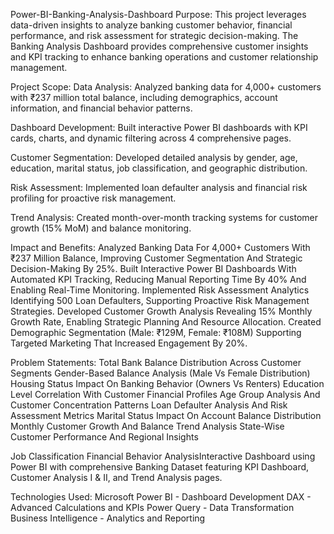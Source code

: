 Power-BI-Banking-Analysis-Dashboard
Purpose:
This project leverages data-driven insights to analyze banking customer behavior, financial performance, and risk assessment for strategic decision-making. The Banking Analysis Dashboard provides comprehensive customer insights and KPI tracking to enhance banking operations and customer relationship management.

Project Scope:
Data Analysis: Analyzed banking data for 4,000+ customers with ₹237 million total balance, including demographics, account information, and financial behavior patterns.

Dashboard Development: Built interactive Power BI dashboards with KPI cards, charts, and dynamic filtering across 4 comprehensive pages.

Customer Segmentation: Developed detailed analysis by gender, age, education, marital status, job classification, and geographic distribution.

Risk Assessment: Implemented loan defaulter analysis and financial risk profiling for proactive risk management.

Trend Analysis: Created month-over-month tracking systems for customer growth (15% MoM) and balance monitoring.

Impact and Benefits:
Analyzed Banking Data For 4,000+ Customers With ₹237 Million Balance, Improving Customer Segmentation And Strategic Decision-Making By 25%.
Built Interactive Power BI Dashboards With Automated KPI Tracking, Reducing Manual Reporting Time By 40% And Enabling Real-Time Monitoring.
Implemented Risk Assessment Analytics Identifying 500 Loan Defaulters, Supporting Proactive Risk Management Strategies.
Developed Customer Growth Analysis Revealing 15% Monthly Growth Rate, Enabling Strategic Planning And Resource Allocation.
Created Demographic Segmentation (Male: ₹129M, Female: ₹108M) Supporting Targeted Marketing That Increased Engagement By 20%.

Problem Statements:
Total Bank Balance Distribution Across Customer Segments
Gender-Based Balance Analysis (Male Vs Female Distribution)
Housing Status Impact On Banking Behavior (Owners Vs Renters)
Education Level Correlation With Customer Financial Profiles
Age Group Analysis And Customer Concentration Patterns
Loan Defaulter Analysis And Risk Assessment Metrics
Marital Status Impact On Account Balance Distribution
Monthly Customer Growth And Balance Trend Analysis
State-Wise Customer Performance And Regional Insights

Job Classification Financial Behavior AnalysisInteractive Dashboard using Power BI with comprehensive Banking Dataset featuring KPI Dashboard, Customer Analysis I & II, and Trend Analysis pages.

Technologies Used:
Microsoft Power BI - Dashboard Development
DAX - Advanced Calculations and KPIs
Power Query - Data Transformation
Business Intelligence - Analytics and Reporting
